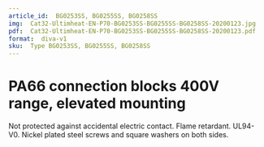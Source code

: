 ```yaml
---
article_id:  BG0253SS, BG0255SS, BG0258SS
img:  Cat32-Ultimheat-EN-P70-BG0253SS-BG0255SS-BG0258SS-20200123.jpg
pdf:  Cat32-Ultimheat-EN-P70-BG0253SS-BG0255SS-BG0258SS-20200123.pdf
format:  diva-v1
sku:  Type BG0253SS, BG0255SS, BG0258SS
---
```

# PA66 connection blocks 400V range, elevated mounting

Not protected against accidental electric contact. Flame retardant. UL94-V0. 
Nickel plated steel screws and square washers on both sides.  

